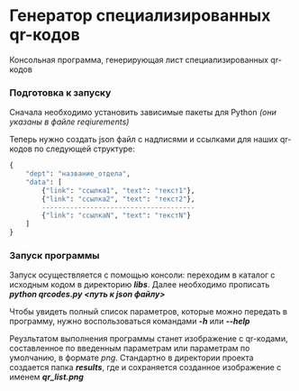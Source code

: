# Генератор специализированных qr-кодов
Консольная программа, генерирующая лист специализированных qr-кодов

### Подготовка к запуску
Сначала необходимо установить зависимые пакеты для Python *(они указаны в файле reqiurements)*

Теперь нужно создать json файл с надписями и ссылками для наших qr-кодов по следующей структуре:

```Python
{
    "dept": "название_отдела",
    "data": [
        {"link": "ссылка1", "text": "текст1"},
        {"link": "ссылка2", "text": "текст2"},
        --------------------------------------
        {"link": "ссылкаN", "text": "текстN"}
    ]
}
```

### Запуск программы

Запуск осуществляется с помощью консоли: переходим в каталог с исходным кодом в директорию ***libs***.
Далее необходимо прописать ***python qrcodes.py <путь к json файлу>***

Чтобы увидеть полный список параметров, которые можно передать в программу, нужно воспользоваться командами ***-h*** или ***--help***

Реузльтатом выполнения программы станет изображение с qr-кодами, составленное по введенным параметрам или параметрам по умолчанию, в формате *png*.
Стандартно в директории проекта создается папка ***results***, где и сохраняется созданное изображение с именем ***qr_list.png***
